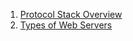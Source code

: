 

1. [Protocol Stack Overview](Protocol%20Stack.md)
2. [Types of Web Servers](Types%20of%20Web%20Servers.md)